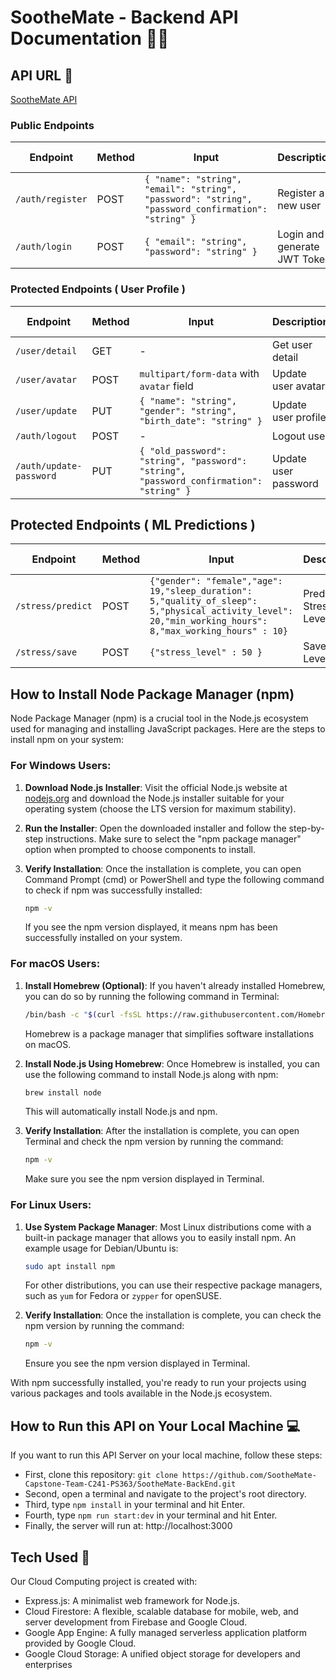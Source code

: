 # SootheMate - Backend API Documentation 🧑‍💻

## API URL 🔗
[SootheMate API](https://soothemate-capstone.et.r.appspot.com/)

### Public Endpoints

| Endpoint | Method | Input | Description | JWT Token |
| --- | --- | --- | --- | --- |
| `/auth/register` | POST | `{ "name": "string", "email": "string", "password": "string", "password_confirmation": "string" }` | Register a new user | &#9744; |
| `/auth/login` | POST | `{ "email": "string", "password": "string" }` | Login and generate JWT Token | &#9744; |

### Protected Endpoints ( User Profile )

| Endpoint | Method | Input | Description | JWT Token |
| --- | --- | --- | --- | --- |
| `/user/detail` | GET | - | Get user detail | &#9745; |
| `/user/avatar` | POST | `multipart/form-data` with `avatar` field | Update user avatar | &#9745; |
| `/user/update` | PUT | `{ "name": "string", "gender": "string", "birth_date": "string" }` | Update user profile | &#9745; |
| `/auth/logout` | POST | - | Logout user | &#9745; |
| `/auth/update-password` | PUT | `{ "old_password": "string", "password": "string", "password_confirmation": "string" }` | Update user password | &#9745; |

## Protected Endpoints ( ML Predictions )
| Endpoint | Method | Input | Description | JWT Token |
| --- | --- | --- | --- | --- |
| `/stress/predict` | POST | `{"gender": "female","age": 19,"sleep_duration": 5,"quality_of_sleep": 5,"physical_activity_level": 20,"min_working_hours": 8,"max_working_hours" : 10}`| Predict Stress Level User | &#9745; |
| `/stress/save` | POST | `{"stress_level" : 50 }` | Save Stress Level User | &#9745; |

## How to Install Node Package Manager (npm)

Node Package Manager (npm) is a crucial tool in the Node.js ecosystem used for managing and installing JavaScript packages. Here are the steps to install npm on your system:

### For Windows Users:

1. **Download Node.js Installer**: Visit the official Node.js website at [nodejs.org](https://nodejs.org/) and download the Node.js installer suitable for your operating system (choose the LTS version for maximum stability).

2. **Run the Installer**: Open the downloaded installer and follow the step-by-step instructions. Make sure to select the "npm package manager" option when prompted to choose components to install.

3. **Verify Installation**: Once the installation is complete, you can open Command Prompt (cmd) or PowerShell and type the following command to check if npm was successfully installed:

    ```sh
    npm -v
    ```

    If you see the npm version displayed, it means npm has been successfully installed on your system.

### For macOS Users:

1. **Install Homebrew (Optional)**: If you haven't already installed Homebrew, you can do so by running the following command in Terminal:

    ```sh
    /bin/bash -c "$(curl -fsSL https://raw.githubusercontent.com/Homebrew/install/HEAD/install.sh)"
    ```

    Homebrew is a package manager that simplifies software installations on macOS.

2. **Install Node.js Using Homebrew**: Once Homebrew is installed, you can use the following command to install Node.js along with npm:

    ```sh
    brew install node
    ```

    This will automatically install Node.js and npm.

3. **Verify Installation**: After the installation is complete, you can open Terminal and check the npm version by running the command:

    ```sh
    npm -v
    ```

    Make sure you see the npm version displayed in Terminal.

### For Linux Users:

1. **Use System Package Manager**: Most Linux distributions come with a built-in package manager that allows you to easily install npm. An example usage for Debian/Ubuntu is:

    ```sh
    sudo apt install npm
    ```

    For other distributions, you can use their respective package managers, such as `yum` for Fedora or `zypper` for openSUSE.

2. **Verify Installation**: Once the installation is complete, you can check the npm version by running the command:

    ```sh
    npm -v
    ```

    Ensure you see the npm version displayed in Terminal.

With npm successfully installed, you're ready to run your projects using various packages and tools available in the Node.js ecosystem.

## How to Run this API on Your Local Machine 💻
If you want to run this API Server on your local machine, follow these steps:
- First, clone this repository: `git clone https://github.com/SootheMate-Capstone-Team-C241-PS363/SootheMate-BackEnd.git`
- Second, open a terminal and navigate to the project's root directory.
- Third, type `npm install` in your terminal and hit Enter.
- Fourth, type `npm run start:dev` in your terminal and hit Enter.
- Finally, the server will run at: http://localhost:3000

## Tech Used 🔧
Our Cloud Computing project is created with:
* Express.js: A minimalist web framework for Node.js.
* Cloud Firestore: A flexible, scalable database for mobile, web, and server development from Firebase and Google Cloud.
* Google App Engine: A fully managed serverless application platform provided by Google Cloud.
* Google Cloud Storage: A unified object storage for developers and enterprises

